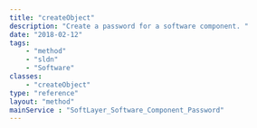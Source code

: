 ```yaml
---
title: "createObject"
description: "Create a password for a software component. "
date: "2018-02-12"
tags:
    - "method"
    - "sldn"
    - "Software"
classes:
    - "createObject"
type: "reference"
layout: "method"
mainService : "SoftLayer_Software_Component_Password"
---
```

